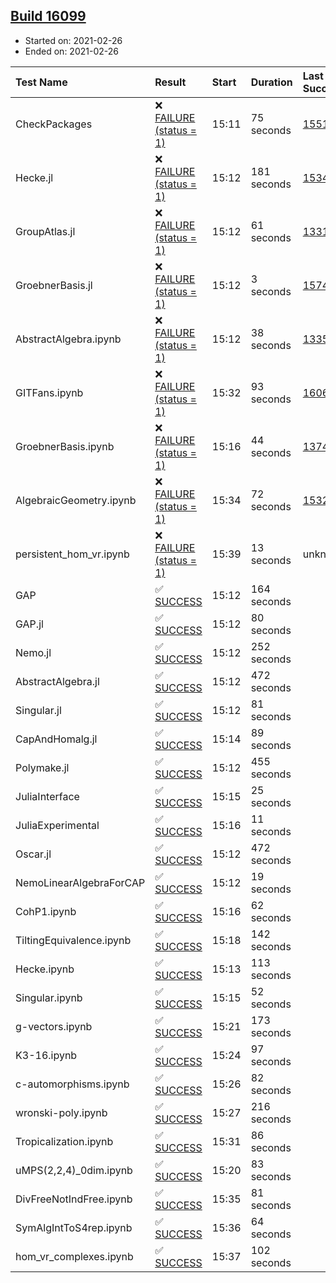 ## [Build 16099](https://oscarci.mathematik.uni-kl.de/job/oscar/16099/)

* Started on: 2021-02-26
* Ended on: 2021-02-26

| Test Name    | Result | Start | Duration | Last Success | First Failure |
|:-------------|:-------|:------|:---------|:-------------|:--------------|
| CheckPackages | ❌ [FAILURE (status = 1)](https://oscarci.mathematik.uni-kl.de/job/oscar/16099/artifact/logs/build-16099/CheckPackages.log) | 15:11 | 75 seconds | [15514](https://oscarci.mathematik.uni-kl.de/job/oscar/15514/) | [15515](https://oscarci.mathematik.uni-kl.de/job/oscar/15515/) |
| Hecke.jl | ❌ [FAILURE (status = 1)](https://oscarci.mathematik.uni-kl.de/job/oscar/16099/artifact/logs/build-16099/Hecke.jl.log) | 15:12 | 181 seconds | [15344](https://oscarci.mathematik.uni-kl.de/job/oscar/15344/) | [15348](https://oscarci.mathematik.uni-kl.de/job/oscar/15348/) |
| GroupAtlas.jl | ❌ [FAILURE (status = 1)](https://oscarci.mathematik.uni-kl.de/job/oscar/16099/artifact/logs/build-16099/GroupAtlas.jl.log) | 15:12 | 61 seconds | [13311](https://oscarci.mathematik.uni-kl.de/job/oscar/13311/) | [13312](https://oscarci.mathematik.uni-kl.de/job/oscar/13312/) |
| GroebnerBasis.jl | ❌ [FAILURE (status = 1)](https://oscarci.mathematik.uni-kl.de/job/oscar/16099/artifact/logs/build-16099/GroebnerBasis.jl.log) | 15:12 | 3 seconds | [15745](https://oscarci.mathematik.uni-kl.de/job/oscar/15745/) | [15746](https://oscarci.mathematik.uni-kl.de/job/oscar/15746/) |
| AbstractAlgebra.ipynb | ❌ [FAILURE (status = 1)](https://oscarci.mathematik.uni-kl.de/job/oscar/16099/artifact/logs/build-16099/AbstractAlgebra.ipynb.log) | 15:12 | 38 seconds | [13355](https://oscarci.mathematik.uni-kl.de/job/oscar/13355/) | [13356](https://oscarci.mathematik.uni-kl.de/job/oscar/13356/) |
| GITFans.ipynb | ❌ [FAILURE (status = 1)](https://oscarci.mathematik.uni-kl.de/job/oscar/16099/artifact/logs/build-16099/GITFans.ipynb.log) | 15:32 | 93 seconds | [16068](https://oscarci.mathematik.uni-kl.de/job/oscar/16068/) | [16069](https://oscarci.mathematik.uni-kl.de/job/oscar/16069/) |
| GroebnerBasis.ipynb | ❌ [FAILURE (status = 1)](https://oscarci.mathematik.uni-kl.de/job/oscar/16099/artifact/logs/build-16099/GroebnerBasis.ipynb.log) | 15:16 | 44 seconds | [13748](https://oscarci.mathematik.uni-kl.de/job/oscar/13748/) | [13749](https://oscarci.mathematik.uni-kl.de/job/oscar/13749/) |
| AlgebraicGeometry.ipynb | ❌ [FAILURE (status = 1)](https://oscarci.mathematik.uni-kl.de/job/oscar/16099/artifact/logs/build-16099/AlgebraicGeometry.ipynb.log) | 15:34 | 72 seconds | [15322](https://oscarci.mathematik.uni-kl.de/job/oscar/15322/) | [15323](https://oscarci.mathematik.uni-kl.de/job/oscar/15323/) |
| persistent_hom_vr.ipynb | ❌ [FAILURE (status = 1)](https://oscarci.mathematik.uni-kl.de/job/oscar/16099/artifact/logs/build-16099/persistent_hom_vr.ipynb.log) | 15:39 | 13 seconds | unknown | unknown |
| GAP | ✅ [SUCCESS](https://oscarci.mathematik.uni-kl.de/job/oscar/16099/artifact/logs/build-16099/GAP.log) | 15:12 | 164 seconds |  |  |
| GAP.jl | ✅ [SUCCESS](https://oscarci.mathematik.uni-kl.de/job/oscar/16099/artifact/logs/build-16099/GAP.jl.log) | 15:12 | 80 seconds |  |  |
| Nemo.jl | ✅ [SUCCESS](https://oscarci.mathematik.uni-kl.de/job/oscar/16099/artifact/logs/build-16099/Nemo.jl.log) | 15:12 | 252 seconds |  |  |
| AbstractAlgebra.jl | ✅ [SUCCESS](https://oscarci.mathematik.uni-kl.de/job/oscar/16099/artifact/logs/build-16099/AbstractAlgebra.jl.log) | 15:12 | 472 seconds |  |  |
| Singular.jl | ✅ [SUCCESS](https://oscarci.mathematik.uni-kl.de/job/oscar/16099/artifact/logs/build-16099/Singular.jl.log) | 15:12 | 81 seconds |  |  |
| CapAndHomalg.jl | ✅ [SUCCESS](https://oscarci.mathematik.uni-kl.de/job/oscar/16099/artifact/logs/build-16099/CapAndHomalg.jl.log) | 15:14 | 89 seconds |  |  |
| Polymake.jl | ✅ [SUCCESS](https://oscarci.mathematik.uni-kl.de/job/oscar/16099/artifact/logs/build-16099/Polymake.jl.log) | 15:12 | 455 seconds |  |  |
| JuliaInterface | ✅ [SUCCESS](https://oscarci.mathematik.uni-kl.de/job/oscar/16099/artifact/logs/build-16099/JuliaInterface.log) | 15:15 | 25 seconds |  |  |
| JuliaExperimental | ✅ [SUCCESS](https://oscarci.mathematik.uni-kl.de/job/oscar/16099/artifact/logs/build-16099/JuliaExperimental.log) | 15:16 | 11 seconds |  |  |
| Oscar.jl | ✅ [SUCCESS](https://oscarci.mathematik.uni-kl.de/job/oscar/16099/artifact/logs/build-16099/Oscar.jl.log) | 15:12 | 472 seconds |  |  |
| NemoLinearAlgebraForCAP | ✅ [SUCCESS](https://oscarci.mathematik.uni-kl.de/job/oscar/16099/artifact/logs/build-16099/NemoLinearAlgebraForCAP.log) | 15:12 | 19 seconds |  |  |
| CohP1.ipynb | ✅ [SUCCESS](https://oscarci.mathematik.uni-kl.de/job/oscar/16099/artifact/logs/build-16099/CohP1.ipynb.log) | 15:16 | 62 seconds |  |  |
| TiltingEquivalence.ipynb | ✅ [SUCCESS](https://oscarci.mathematik.uni-kl.de/job/oscar/16099/artifact/logs/build-16099/TiltingEquivalence.ipynb.log) | 15:18 | 142 seconds |  |  |
| Hecke.ipynb | ✅ [SUCCESS](https://oscarci.mathematik.uni-kl.de/job/oscar/16099/artifact/logs/build-16099/Hecke.ipynb.log) | 15:13 | 113 seconds |  |  |
| Singular.ipynb | ✅ [SUCCESS](https://oscarci.mathematik.uni-kl.de/job/oscar/16099/artifact/logs/build-16099/Singular.ipynb.log) | 15:15 | 52 seconds |  |  |
| g-vectors.ipynb | ✅ [SUCCESS](https://oscarci.mathematik.uni-kl.de/job/oscar/16099/artifact/logs/build-16099/g-vectors.ipynb.log) | 15:21 | 173 seconds |  |  |
| K3-16.ipynb | ✅ [SUCCESS](https://oscarci.mathematik.uni-kl.de/job/oscar/16099/artifact/logs/build-16099/K3-16.ipynb.log) | 15:24 | 97 seconds |  |  |
| c-automorphisms.ipynb | ✅ [SUCCESS](https://oscarci.mathematik.uni-kl.de/job/oscar/16099/artifact/logs/build-16099/c-automorphisms.ipynb.log) | 15:26 | 82 seconds |  |  |
| wronski-poly.ipynb | ✅ [SUCCESS](https://oscarci.mathematik.uni-kl.de/job/oscar/16099/artifact/logs/build-16099/wronski-poly.ipynb.log) | 15:27 | 216 seconds |  |  |
| Tropicalization.ipynb | ✅ [SUCCESS](https://oscarci.mathematik.uni-kl.de/job/oscar/16099/artifact/logs/build-16099/Tropicalization.ipynb.log) | 15:31 | 86 seconds |  |  |
| uMPS(2,2,4)_0dim.ipynb | ✅ [SUCCESS](https://oscarci.mathematik.uni-kl.de/job/oscar/16099/artifact/logs/build-16099/uMPS-2-2-4-_0dim.ipynb.log) | 15:20 | 83 seconds |  |  |
| DivFreeNotIndFree.ipynb | ✅ [SUCCESS](https://oscarci.mathematik.uni-kl.de/job/oscar/16099/artifact/logs/build-16099/DivFreeNotIndFree.ipynb.log) | 15:35 | 81 seconds |  |  |
| SymAlgIntToS4rep.ipynb | ✅ [SUCCESS](https://oscarci.mathematik.uni-kl.de/job/oscar/16099/artifact/logs/build-16099/SymAlgIntToS4rep.ipynb.log) | 15:36 | 64 seconds |  |  |
| hom_vr_complexes.ipynb | ✅ [SUCCESS](https://oscarci.mathematik.uni-kl.de/job/oscar/16099/artifact/logs/build-16099/hom_vr_complexes.ipynb.log) | 15:37 | 102 seconds |  |  |
